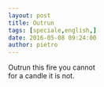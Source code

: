 ```yaml
---
layout: post
title: Outrun
tags: [speciale,english,]
date: 2016-05-08 09:24:00
author: pietro
---
```

Outrun this fire you cannot<br/>for a candle it is not.
